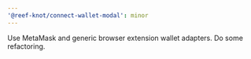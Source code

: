 ```yaml
---
'@reef-knot/connect-wallet-modal': minor
---
```


Use MetaMask and generic browser extension wallet adapters. Do some refactoring.
